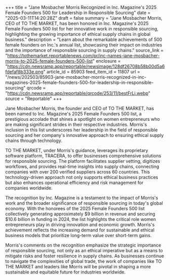 +++
title = "Jane Mosbacher Morris Recognized in Inc. Magazine's 2025 Female Founders 500 for Leadership in Responsible Sourcing"
date = "2025-03-11T14:20:28Z"
draft = false
summary = "Jane Mosbacher Morris, CEO of TO THE MARKET, has been honored in Inc. Magazine's 2025 Female Founders 500 list for her innovative work in responsible sourcing, highlighting the growing importance of ethical supply chains in global business."
description = "Learn about the remarkable achievements of 500 female founders on Inc.'s annual list, showcasing their impact on industries and the importance of responsible sourcing in supply chains."
source_link = "https://tothemarket.reportablenews.com/pr/inc-names-jane-mosbacher-morris-to-2025-female-founders-500-list"
enclosure = "https://cdn.newsramp.app/reportable/newsimage/128df26708b58b00d5a6fdefaf8b333e.png"
article_id = 85903
feed_item_id = 11807
url = "/news/202503/85903-jane-mosbacher-morris-recognized-in-inc-magazines-2025-female-founders-500-for-leadership-in-responsible-sourcing"
qrcode = "https://cdn.newsramp.app/reportable/qrcode/253/11/bestFrLi.webp"
source = "Reportable"
+++

<p>Jane Mosbacher Morris, the founder and CEO of TO THE MARKET, has been named to Inc. Magazine's 2025 Female Founders 500 list, a prestigious accolade that shines a spotlight on women entrepreneurs who are making significant strides in their respective industries. Morris's inclusion in this list underscores her leadership in the field of responsible sourcing and her company's innovative approach to ensuring ethical supply chains through technology.</p><p>TO THE MARKET, under Morris's guidance, leverages its proprietary software platform, TRACERA, to offer businesses comprehensive solutions for responsible sourcing. The platform facilitates supplier vetting, digitizes workflows, and provides real-time insights into supply chains, connecting companies with over 200 verified suppliers across 60 countries. This technology-driven approach not only supports ethical business practices but also enhances operational efficiency and risk management for companies worldwide.</p><p>The recognition by Inc. Magazine is a testament to the impact of Morris's work and the broader significance of responsible sourcing in today's global economy. With the honorees of the 2025 Female Founders 500 list collectively generating approximately $9 billion in revenue and securing $10.6 billion in funding in 2024, the list highlights the critical role women entrepreneurs play in driving innovation and economic growth. Morris's achievement reflects the increasing demand for sustainable and ethical business models that prioritize long-term value over short-term gains.</p><p>Morris's comments on the recognition emphasize the strategic importance of responsible sourcing, not only as an ethical imperative but as a means to mitigate risks and foster resilience in supply chains. As businesses continue to navigate the complexities of global trade, the work of companies like TO THE MARKET and leaders like Morris will be pivotal in shaping a more sustainable and equitable future for industries worldwide.</p>